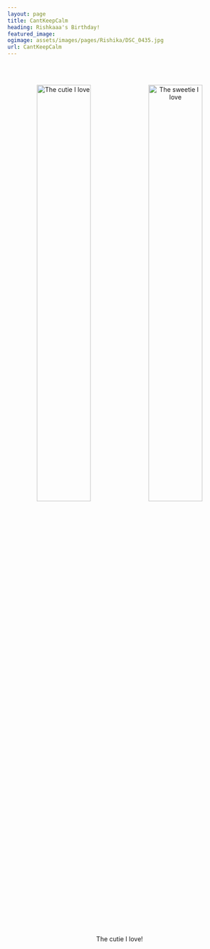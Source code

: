 ```yaml
---
layout: page
title: CantKeepCalm
heading: Rishkaaa's Birthday!
featured_image:
ogimage: assets/images/pages/Rishika/DSC_0435.jpg
url: CantKeepCalm
---
```


<div class="powr-birthday-countdown" id="27ebaf78_1604053080"></div><script src="https://www.powr.io/powr.js?platform=html"></script>
<br><br>
<p align="center">
<img src="assets/images/pages/Rishika/DSC_0435.jpg" width="49%" alt="The cutie I love"> <img src="assets/images/pages/Rishika/IMG_20200104_224923_1.jpg" width="49%" alt="The sweetie I love">
<br>
The cutie I love!
</p>
